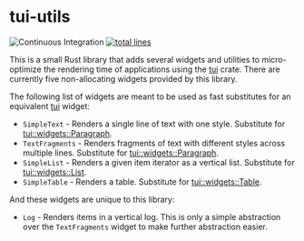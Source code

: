 # tui-utils

![Continuous Integration](https://github.com/Acizza/tui-utils/workflows/Continuous%20Integration/badge.svg)
[![total lines](https://tokei.rs/b1/github/acizza/tui-utils)](https://github.com/acizza/tui-utils)

This is a small Rust library that adds several widgets and utilities to micro-optimize the rendering time of applications using the [tui](https://github.com/fdehau/tui-rs) crate.
There are currently five non-allocating widgets provided by this library.

The following list of widgets are meant to be used as fast substitutes for an equivalent [tui](https://github.com/fdehau/tui-rs) widget:

* `SimpleText` - Renders a single line of text with one style. Substitute for [tui::widgets::Paragraph](https://docs.rs/tui/0.14.0/tui/widgets/struct.Paragraph.html).
* `TextFragments` - Renders fragments of text with different styles across multiple lines. Substitute for [tui::widgets::Paragraph](https://docs.rs/tui/0.14.0/tui/widgets/struct.Paragraph.html).
* `SimpleList` - Renders a given item iterator as a vertical list. Substitute for [tui::widgets::List](https://docs.rs/tui/0.14.0/tui/widgets/struct.List.html).
* `SimpleTable` - Renders a table. Substitute for [tui::widgets::Table](https://docs.rs/tui/0.14.0/tui/widgets/struct.Table.html).

And these widgets are unique to this library:

* `Log` - Renders items in a vertical log. This is only a simple abstraction over the `TextFragments` widget to make further abstraction easier.
